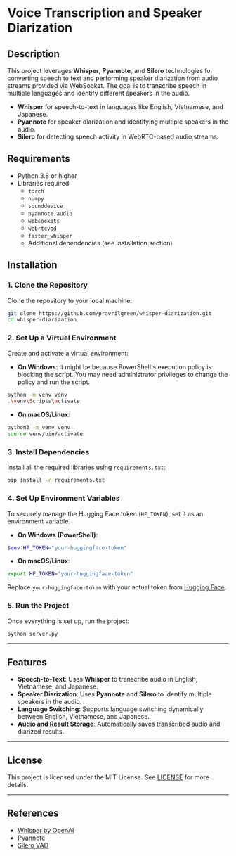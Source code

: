 
# **Voice Transcription and Speaker Diarization**

## Description

This project leverages **Whisper**, **Pyannote**, and **Silero** technologies for converting speech to text and performing speaker diarization from audio streams provided via WebSocket. The goal is to transcribe speech in multiple languages and identify different speakers in the audio.

- **Whisper** for speech-to-text in languages like English, Vietnamese, and Japanese.
- **Pyannote** for speaker diarization and identifying multiple speakers in the audio.
- **Silero** for detecting speech activity in WebRTC-based audio streams.

## Requirements

- Python 3.8 or higher
- Libraries required:
  - `torch`
  - `numpy`
  - `sounddevice`
  - `pyannote.audio`
  - `websockets`
  - `webrtcvad`
  - `faster_whisper`
  - Additional dependencies (see installation section)

## Installation

### 1. **Clone the Repository**
Clone the repository to your local machine:

```bash
git clone https://github.com/pravrilgreen/whisper-diarization.git
cd whisper-diarization
```

### 2. **Set Up a Virtual Environment**

Create and activate a virtual environment:

- **On Windows**:
It might be because PowerShell's execution policy is blocking the script. You may need administrator privileges to change the policy and run the script.
```bash
python -m venv venv
.\venv\Scripts\activate
```

- **On macOS/Linux**:

```bash
python3 -m venv venv
source venv/bin/activate
```

### 3. **Install Dependencies**

Install all the required libraries using `requirements.txt`:

```bash
pip install -r requirements.txt
```

### 4. **Set Up Environment Variables**

To securely manage the Hugging Face token (`HF_TOKEN`), set it as an environment variable.

- **On Windows (PowerShell)**:

```powershell
$env:HF_TOKEN="your-huggingface-token"
```

- **On macOS/Linux**:

```bash
export HF_TOKEN="your-huggingface-token"
```

Replace `your-huggingface-token` with your actual token from [Hugging Face](https://huggingface.co/).

### 5. **Run the Project**

Once everything is set up, run the project:

```bash
python server.py
```

---

## Features

- **Speech-to-Text**: Uses **Whisper** to transcribe audio in English, Vietnamese, and Japanese.
- **Speaker Diarization**: Uses **Pyannote** and **Silero** to identify multiple speakers in the audio.
- **Language Switching**: Supports language switching dynamically between English, Vietnamese, and Japanese.
- **Audio and Result Storage**: Automatically saves transcribed audio and diarized results.

---

## License

This project is licensed under the MIT License. See [LICENSE](LICENSE) for more details.

---

## References

- [Whisper by OpenAI](https://huggingface.co/docs/transformers/model_doc/whisper)
- [Pyannote](https://github.com/pyannote/pyannote-audio)
- [Silero VAD](https://github.com/snakers4/silero-vad)
